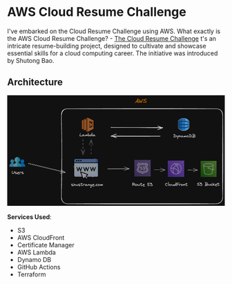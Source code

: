 # AWS Cloud Resume Challenge


I've embarked on the Cloud Resume Challenge using AWS. 
What exactly is the AWS Cloud Resume Challenge? - [The Cloud Resume Challenge](https://cloudresumechallenge.dev/docs/the-challenge/aws/) t's an intricate resume-building project, designed to cultivate and showcase essential skills for a cloud computing career. The initiative was introduced by Shutong Bao.
## Architecture

![Architecture Diagram](/architecture.png)

**Services Used**:

- S3
- AWS CloudFront
- Certificate Manager
- AWS Lambda
- Dynamo DB
- GitHub Actions
- Terraform

  